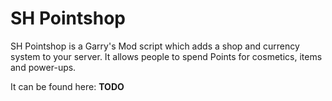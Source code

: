 # SH Pointshop

SH Pointshop is a Garry's Mod script which adds a shop and currency system to your server. It allows people to spend Points for cosmetics, items and power-ups.

It can be found here: **TODO**